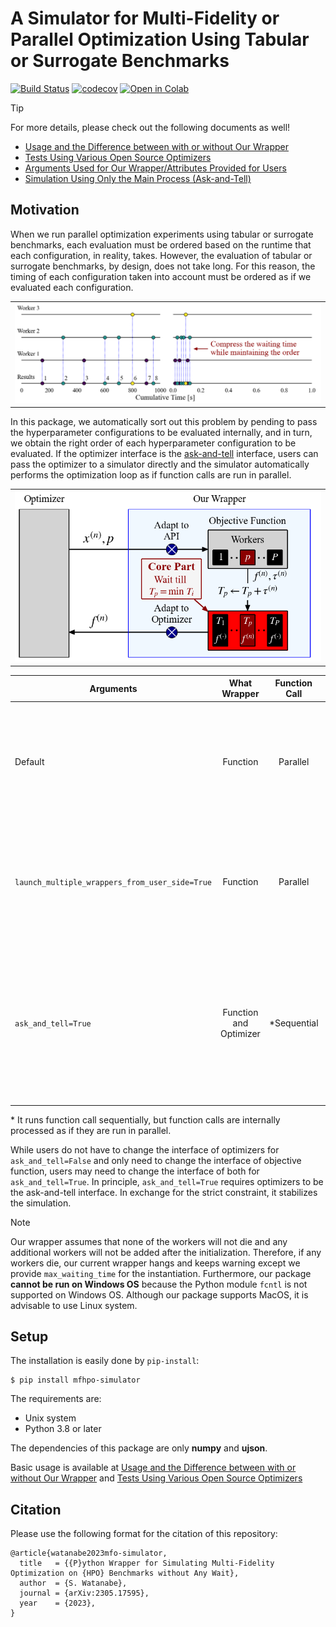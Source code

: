 # A Simulator for Multi-Fidelity or Parallel Optimization Using Tabular or Surrogate Benchmarks

[![Build Status](https://github.com/nabenabe0928/mfhpo-simulator/workflows/Functionality%20test/badge.svg?branch=main)](https://github.com/nabenabe0928/mfhpo-simulator)
[![codecov](https://codecov.io/gh/nabenabe0928/mfhpo-simulator/branch/main/graph/badge.svg?token=ZXWLF1HM2K)](https://codecov.io/gh/nabenabe0928/mfhpo-simulator)
[![Open in Colab](https://colab.research.google.com/assets/colab-badge.svg)](https://colab.research.google.com/drive/1O5EtSDJAKyQryVsZWTxdcZGAqZiMDQyl?usp=sharing)

> [!TIP]
> For more details, please check out the following documents as well!
> - [Usage and the Difference between with or without Our Wrapper](docs/usage.md)
> - [Tests Using Various Open Source Optimizers](docs/examples.md)
> - [Arguments Used for Our Wrapper/Attributes Provided for Users](docs/wrapper.md)
> - [Simulation Using Only the Main Process (Ask-and-Tell)](docs/ask-and-tell.md)

## Motivation

When we run parallel optimization experiments using tabular or surrogate benchmarks, each evaluation must be ordered based on the runtime that each configuration, in reality, takes.
However, the evaluation of tabular or surrogate benchmarks, by design, does not take long.
For this reason, the timing of each configuration taken into account must be ordered as if we evaluated each configuration.

<table>
    <tr>
        <td><img src="figs/compress-conceptual.png" alt=""></td>
    </tr>
</table>

In this package, we automatically sort out this problem by pending to pass the hyperparameter configurations to be evaluated internally, and in turn, we obtain the right order of each hyperparameter configuration to be evaluated.
If the optimizer interface is the [ask-and-tell](https://optuna.readthedocs.io/en/stable/tutorial/20_recipes/009_ask_and_tell.html) interface, users can pass the optimizer to a simulator directly and the simulator automatically performs the optimization loop as if function calls are run in parallel.

<table>
    <tr>
        <td><img src="figs/api-conceptual.png" alt=""></td>
    </tr>
</table>

| Arguments | What Wrapper | Function Call | Requirements | Benefits | Downsides |
|--|:--:|:--:|--|--|--|
| Default | Function  | Parallel | Optimizer spawns child threads or processes (e.g. [DEHB](examples/dehb.py) and [SMAC3](examples/smac.py)) | No need to change the optimizer interface and reproduce exactly how optimizers run | Could be very slow, unstable, and memory-intensive with a large `n_workers` |
|`launch_multiple_wrappers_from_user_side=True`  | Function  | Parallel | Optimizer uses Single-Program Multiple-Data (SPMD) such as MPI, or file-based or server-based synchronization (e.g. [NePS](examples/neps.py) and [BOHB](examples/bohb.py)) | Same above | Same above |
|`ask_and_tell=True` | Function and Optimizer | *Sequential | Optimizer must take the [ask-and-tell](https://optuna.readthedocs.io/en/stable/tutorial/20_recipes/009_ask_and_tell.html) interface (see [example](examples/ask_and_tell/)) | Fast, stable, and memory-efficient even with a large `n_workers` | Force the ask-and-tell interface, may unexpectedly ignore the memory bottleneck that could be caused by parallel runs, and not reproduce the random seed effect |

\* It runs function call sequentially, but function calls are internally processed as if they are run in parallel.

While users do not have to change the interface of optimizers for `ask_and_tell=False` and only need to change the interface of objective function, users may need to change the interface of both for `ask_and_tell=True`.
In principle, `ask_and_tell=True` requires optimizers to be the ask-and-tell interface.
In exchange for the strict constraint, it stabilizes the simulation.

> [!NOTE]
> Our wrapper assumes that none of the workers will not die and any additional workers will not be added after the initialization.
> Therefore, if any workers die, our current wrapper hangs and keeps warning except we provide `max_waiting_time` for the instantiation.
> Furthermore, our package **cannot be run on Windows OS** because the Python module `fcntl` is not supported on Windows OS.
> Although our package supports MacOS, it is advisable to use Linux system.

## Setup

The installation is easily done by `pip-install`:

```shell
$ pip install mfhpo-simulator
```

The requirements are:
- Unix system
- Python 3.8 or later

The dependencies of this package are only **numpy** and **ujson**.

Basic usage is available at [Usage and the Difference between with or without Our Wrapper](docs/usage.md) and [Tests Using Various Open Source Optimizers](docs/examples.md)

## Citation

Please use the following format for the citation of this repository:

```
@article{watanabe2023mfo-simulator,
  title   = {{P}ython Wrapper for Simulating Multi-Fidelity Optimization on {HPO} Benchmarks without Any Wait},
  author  = {S. Watanabe},
  journal = {arXiv:2305.17595},
  year    = {2023},
}
```
